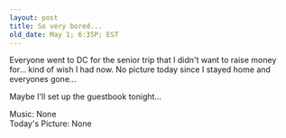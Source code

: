 ```yaml
---
layout: post
title: So very bored...
old_date: May 1; 6:35P; EST
---
```


Everyone went to DC for the senior trip that I didn't want to raise money
for... kind of wish I had now. No picture today since I stayed home and
everyones gone...

Maybe I'll set up the guestbook tonight...

Music: None  
Today's Picture: None
